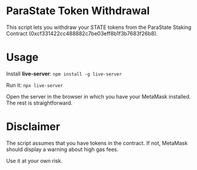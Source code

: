# ParaState Token Withdrawal

This script lets you withdraw your STATE tokens from the ParaState Staking Contract (0xcf331422cc488882c7be03eff8b1f3b7683f26b8).

# Usage

Install **live-server**:
    `npm install -g live-server`

Run it:
    `npx live-server`

Open the server in the browser in which you have your MetaMask installed. The rest is straightforward.

# Disclaimer

The script assumes that you have tokens in the contract. If not,
MetaMask should display a warning about high gas fees.

Use it at your own risk.
